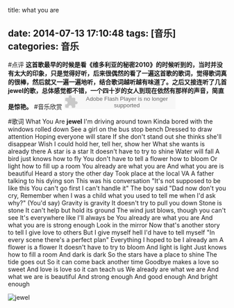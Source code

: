title: what you are

date: 2014-07-13 17:10:48
tags: [音乐]
categories: 音乐
---
#点评
**这首歌最早的时候是看《维多利亚的秘密2010》的时候听到的，当时并没有太大的印象，只是觉得好听，后来很偶然的看了一遍这首歌的歌词，觉得歌词真的很棒，然后就又一遍一遍地听，结合歌词越听越有味道了。之后又接连听了几首jewel的歌，总体感觉都不错，一个四十岁的女人到现在依然有那样的声音，简直是惊艳。**
#音乐欣赏
<embed src="http://www.xiami.com/widget/0_2605304/singlePlayer.swf" type="application/x-shockwave-flash" width="257" height="33" wmode="transparent"></embed>

#歌词
What You Are
**jewel** 
I'm driving around town 
Kinda bored with the windows rolled down 
See a girl on the bus stop bench 
Dressed to draw attention 
Hoping everyone will stare 
If she don't stand out she thinks she'll disappear 
Wish I could hold her, tell her, show her 
What she wants is already there 
A star is a star 
It doesn't have to try to shine 
Water will fall 
A bird just knows how to fly 
You don't have to tell a flower how to bloom 
Or light how to fill up a room 
You already are what you are 
And what you are is beautiful 
Heard a story the other day 
Took place at the local VA 
A father talking to his dying son 
This was his conversation 
"It's not supposed to be like this 
You can't go first I can't handle it" 
The boy said "Dad now don't you cry, 
Remember when I was a child what you used to tell me when I'd ask why?" 
(You'd say) Gravity is gravity 
It doesn't try to pull you down 
Stone is stone 
It can't help but hold its ground 
The wind just blows, though you can't see 
It's everywhere like I'll always be 
You already are what you are 
And what you are is strong enough 
Look in the mirror 
Now that's another story to tell 
I give love to others 
But I give myself hell 
I'd have to tell myself 
"In every scene there's a perfect plan" 
Everything I hoped to be 
I already am 
A flower is a flower 
It doesn't have to try to bloom 
And light is light 
Just knows how to fill a room 
And dark is dark 
So the stars have a place to shine 
The tide goes out 
So it can come back another time 
Goodbye makes a love so sweet 
And love is love so it can teach us 
We already are what we are 
And what we are is beautiful 
And strong enough 
And good enough 
And bright enough 

![jewel][1]



  [1]: http://ww2.sinaimg.cn/small/63a3d9b7tw1eib9w0j2inj206o06ot8o.jpg